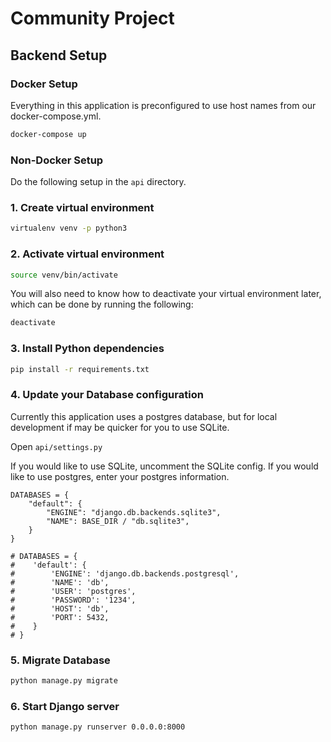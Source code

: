 # Community Project

## Backend Setup

### Docker Setup

Everything in this application is preconfigured to use host names from our docker-compose.yml.

```bash
docker-compose up
```

### Non-Docker Setup

Do the following setup in the ```api``` directory.

### 1. Create virtual environment

```bash
virtualenv venv -p python3
```

### 2. Activate virtual environment

```bash
source venv/bin/activate
```

You will also need to know how to deactivate your virtual environment later, which can be done by running the following:

```bash
deactivate
```

### 3. Install Python dependencies

```bash
pip install -r requirements.txt
```

### 4. Update your Database configuration

Currently this application uses a postgres database, but for local development if may be quicker for you to use SQLite.

Open ```api/settings.py```

If you would like to use SQLite, uncomment the SQLite config. If you would like to use postgres, enter your postgres information.
```
DATABASES = {
    "default": {
        "ENGINE": "django.db.backends.sqlite3",
        "NAME": BASE_DIR / "db.sqlite3",
    }
}

# DATABASES = {
#    'default': {
#        'ENGINE': 'django.db.backends.postgresql',
#        'NAME': 'db',
#        'USER': 'postgres',
#        'PASSWORD': '1234',
#        'HOST': 'db',
#        'PORT': 5432,
#    }
# }

```

### 5. Migrate Database

```bash
python manage.py migrate
```

### 6. Start Django server

```bash
python manage.py runserver 0.0.0.0:8000
```
